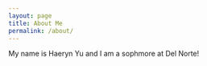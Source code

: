 ```yaml
---
layout: page
title: About Me
permalink: /about/
---
```


My name is Haeryn Yu and I am a sophmore at Del Norte! 
